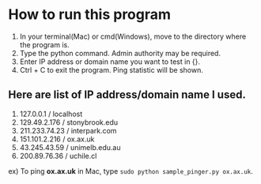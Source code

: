 # How to run this program

1. In your terminal(Mac) or cmd(Windows), move to the directory where the program is.
2. Type the python command. Admin authority may be required.
3. Enter IP address or domain name you want to test in {}.
4. Ctrl + C to exit the program. Ping statistic will be shown.

## Here are list of IP address/domain name I used.

1. 127.0.0.1 / localhost
2. 129.49.2.176 / stonybrook.edu
3. 211.233.74.23 / interpark.com
4. 151.101.2.216 / ox.ax.uk
5. 43.245.43.59 / unimelb.edu.au
6. 200.89.76.36 / uchile.cl

ex) To ping <b>ox.ax.uk</b> in Mac, type `sudo python sample_pinger.py ox.ax.uk`.
